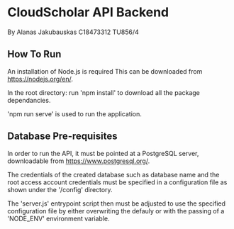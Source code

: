# CloudScholar API Backend
By Alanas Jakubauskas C18473312 TU856/4

## How To Run
An installation of Node.js is required This can be downloaded from https://nodejs.org/en/.

In the root directory: 
run 'npm install' to download all the package dependancies.

'npm run serve' is used to run the application. 

## Database Pre-requisites
In order to run the API, it must be pointed at a PostgreSQL server, downloadable from https://www.postgresql.org/.

The credentials of the created database such as database name and the root access account credentials must be specified in a configuration file as shown under the '/config' directory.

The 'server.js' entrypoint script then must be adjusted to use the specified configuration file by either overwriting the defauly or with the passing of a 'NODE_ENV' environment variable.
